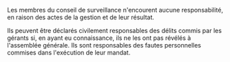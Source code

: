   
 Les membres du conseil de surveillance n'encourent aucune responsabilité, en raison des actes de la gestion et de leur résultat.  

  
 Ils peuvent être déclarés civilement responsables des délits commis par les gérants si, en ayant eu connaissance, ils ne les ont pas révélés à l'assemblée générale. Ils sont responsables des fautes personnelles commises dans l'exécution de leur mandat.  
